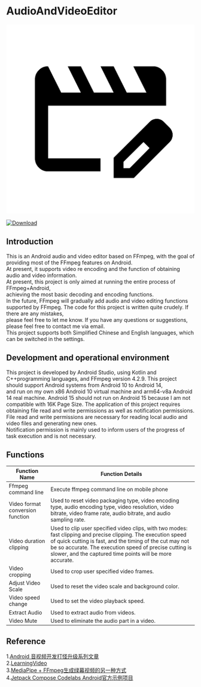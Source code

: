 # AudioAndVideoEditor

![Image](app/src/main/ic_launcher-playstore.png)  

[![Download](https://img.shields.io/badge/download-App-blue.svg)](https://github.com/Ilovecat1949/AudioAndVideoEditor/raw/refs/heads/master/app/release/app-release.apk)



## Introduction
This is an Android audio and video editor based on FFmpeg, with the goal of providing most of the FFmpeg features on Android.   
At present, it supports video re encoding and the function of obtaining audio and video information.  
At present, this project is only aimed at running the entire process of FFmpeg+Android,   
achieving the most basic decoding and encoding functions.   
In the future, FFmpeg will gradually add audio and video editing functions supported by FFmpeg.
The code for this project is written quite crudely. If there are any mistakes,  
please feel free to let me know. If you have any questions or suggestions, please feel free to contact me via email.  
This project supports both Simplified Chinese and English languages, which can be switched in the settings.
## Development and operational environment
This project is developed by Android Studio, using Kotlin and C++programming languages, and FFmpeg version 4.2.9.
This project should support Android systems from Android 10 to Android 14,   
and run on my own x86 Android 10 virtual machine and arm64-v8a Android 14 real machine.
Android 15 should not run on Android 15 because I am not compatible with 16K Page Size.
The application of this project requires obtaining file read and write permissions as well as notification permissions.   
File read and write permissions are necessary for reading local audio and video files and generating new ones.  
Notification permission is mainly used to inform users of the progress of task execution and is not necessary.
## Functions
|Function Name | Function Details|
|-----------|--------------------------------------------------------------------------------|  
|Ffmpeg command line | Execute ffmpeg command line on mobile phone|
|Video format conversion function | Used to reset video packaging type, video encoding type, audio encoding type, video resolution, video bitrate, video frame rate, audio bitrate, and audio sampling rate.                          |
|Video duration clipping | Used to clip user specified video clips, with two modes: fast clipping and precise clipping. The execution speed of quick cutting is fast, and the timing of the cut may not be so accurate. The execution speed of precise cutting is slower, and the captured time points will be more accurate.  |
|Video cropping | Used to crop user specified video frames.                                                                  |
|Adjust Video Scale | Used to reset the video scale and background color.                                                              |
|Video speed change | Used to set the video playback speed.                                                                     |
|Extract Audio | Used to extract audio from videos.                                                                     |
|Video Mute | Used to eliminate the audio part in a video.                                                                   |

## Reference
1.[Android 音视频开发打怪升级系列文章](https://juejin.cn/post/6844903949451919368)  
2.[LearningVideo](https://github.com/ChenLittlePing/LearningVideo)  
3.[MediaPipe + FFmpeg生成绿幕视频的另一种方式](https://juejin.cn/post/7323398442730078245)  
4.[Jetpack Compose Codelabs Android官方示例项目](https://github.com/android/codelab-android-compose) 
